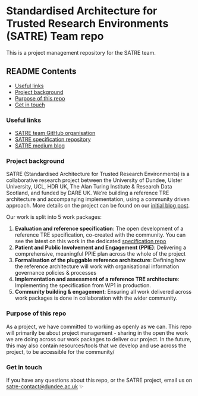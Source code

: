 # Standardised Architecture for Trusted Research Environments (SATRE) Team repo

This is a project management repository for the SATRE team.

## README Contents
* [Useful links](#useful-links)
* [Project background](#project-background)
* [Purpose of this repo](#purpose-of-this-repo)
* [Get in touch](#get-in-touch)

### Useful links
* [SATRE team GitHub organisation](https://github.com/sa-tre)
* [SATRE specification repository](https://github.com/sa-tre/satre-specification)
* [SATRE medium blog](https://medium.com/satre)

### Project background

SATRE (Standardised Architecture for Trusted Research Environments) is a collaborative research project between the University of Dundee, Ulster University, UCL, HDR UK, The Alan Turing Institute & Research Data Scotland, and funded by DARE UK. 
We’re building a reference TRE architecture and accompanying implementation, using a community driven approach. More details on the project can be found on our [initial blog post](https://medium.com/satre/satre-receives-dare-uk-driver-project-funding-3bac73db1144).

Our work is split into 5 work packages:
1. **Evaluation and reference specification**: The open development of a reference TRE specification, co-created with the community. You can see the latest on this work in the dedicated [specification repo](https://github.com/sa-tre/satre-specification)
2. **Patient and Public Involvement and Engagement (PPIE)**: Delivering a comprehensive, meaningful PPIE plan across the whole of the project
3. **Formalisation of the pluggable reference architecture**: Defining how the reference architecture will work with organisational information governance policies & processes
4. **Implementation and assessment of a reference TRE architecture**: Implementing the specification from WP1 in production.
5. **Community building & engagement**: Ensuring all work delivered across work packages is done in collaboration with the wider community.

### Purpose of this repo
As a project, we have committed to working as openly as we can.
This repo will primarily be about project management - sharing in the open the work we are doing across our work packages to deliver our project.
In the future, this may also contain resources/tools that we develop and use across the project, to be accessible for the community/

### Get in touch
If you have any questions about this repo, or the SATRE project, email us on [satre-contact@dundee.ac.uk](mailto:satre-contact@dundee.ac.uk) ✨
